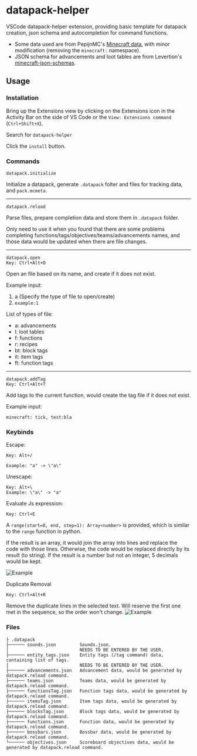 # datapack-helper

VSCode datapack-helper extension, providing basic template for datapack creation, json schema and autocompletion for command functions.

* Some data used are from PepijnMC's [Minecraft data](https://github.com/PepijnMC/Minecraft), with minor modification (removing the `minecraft:` namespace).
* JSON schema for advancements and loot tables are from Levertion's [minecraft-json-schemas](https://github.com/Levertion/minecraft-json-schemas).

## Usage
### Installation
Bring up the Extensions view by clicking on the Extensions icon in the Activity Bar on the side of VS Code or the `View: Extensions command` (`Ctrl+Shift+X`).

Search for `datapack-helper`

Click the `install` button.

### Commands
```
datapack.initialize
```
Initialize a datapack, generate `.datapack` folter and files for tracking data, and `pack.mcmeta`.

------

```
datapack.reload
```
Parse files, prepare completion data and store them in `.datapack` folder.

Only need to use it when you found that there are some problems completing functions/tags/objectives/teams/advancements names, and those data would be updated when there are file changes.

------

```
datapack.open
Key: Ctrl+Alt+O
```
Open an file based on its name, and create if it does not exist.

Example input:
1. a (Specify the type of file to open/create)
2. `example:1`

List of types of file:
* a: advancements
* l: loot tables
* f: functions
* r: recipes
* bt: block tags
* it: item tags
* ft: function tags

------

```
datapack.addTag
Key: Ctrl+Alt+T
```
Add tags to the current function, would create the tag file if it does not exist.

Example input:
```
minecraft: tick, test:bla
```

### Keybinds
Escape:
```
Key: Alt+/

Example: "a" -> \"a\"
```

Unescape:
```
Key: Alt+\
Example: \"a\" -> "a"
```

Evaluate Js expression:
```
Key: Ctrl+E
```

A `range(start=0, end, step=1): Array<number>` is provided, which is similar to the `range` function in python.

If the result is an array, it would join the array into lines and replace the code with those lines. Otherwise, the code would be replaced directly by its result (to string). If the result is a number but not an integer, 5 decimals would be kept.

![Example](https://thumbs.gfycat.com/VainForcefulDobermanpinscher-size_restricted.gif)

Duplicate Removal
```
Key: Ctrl+Alt+R
```
Remove the duplicate lines in the selected text.
Will reserve the first one met in the sequence, so the order won't change.
![Example](https://t1.picb.cc/uploads/2018/02/03/seaVt.gif)
### Files
```
├ .datapack
├────── sounds.json         Sounds.json.
│                           NEEDS TO BE ENTERED BY THE USER.
├────── entity_tags.json    Entity tags (/tag command) data, containing list of tags.
│                           NEEDS TO BE ENTERED BY THE USER.
├────── advancements.json   Advancement data, would be generated by datapack.reload command.
├────── teams.json          Teams data, would be generated by datapack.reload command.
├────── functionsTag.json   Function tags data, would be generated by datapack.reload command.
├────── itemsTag.json       Item tags data, would be generated by datapack.reload command.
├────── blocksTag.json      Block tags data, would be generated by datapack.reload command.
├────── functions.json      Function data, would be generated by datapack.reload command.
├────── bossbars.json       Bossbar data, would be generated by datapack.reload command.
└────── objectives.json     Scoreboard objectives data, would be generated by datapack.reload command.

```
